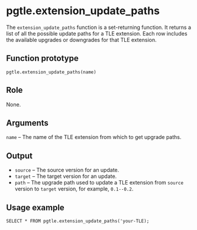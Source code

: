 # pgtle\.extension\_update\_paths<a name="pgtle.extension_update_paths"></a>

The `extension_update_paths` function is a set\-returning function\. It returns a list of all the possible update paths for a TLE extension\. Each row includes the available upgrades or downgrades for that TLE extension\.

## Function prototype<a name="pgtle.extension_update_paths-prototype"></a>

```
pgtle.extension_update_paths(name)
```

## Role<a name="pgtle.extension_update_paths-role"></a>

None\.

## Arguments<a name="pgtle.extension_update_paths-arguments"></a>

`name` – The name of the TLE extension from which to get upgrade paths\.

## Output<a name="pgtle.extension_update_paths-output"></a>
+ `source` – The source version for an update\.
+ `target` – The target version for an update\.
+ `path` – The upgrade path used to update a TLE extension from `source` version to `target` version, for example, `0.1--0.2`\.

## Usage example<a name="pgtle.extension_update_paths-example"></a>

```
SELECT * FROM pgtle.extension_update_paths('your-TLE);
```